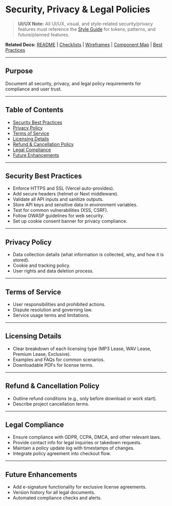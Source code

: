 
# Security, Privacy & Legal Policies

> **UI/UX Note:** All UI/UX, visual, and style-related security/privacy features must reference the [Style Guide](./style_guide.md) for tokens, patterns, and future/planned features.

**Related Docs:** [README](./README.md) | [Checklists](./checklists.md) | [Wireframes](./wireframes.md) | [Component Map](./component_map.md) | [Best Practices](./best_practices.md)

---

## Purpose
Document all security, privacy, and legal policy requirements for compliance and user trust.

---

## Table of Contents
- [Security Best Practices](#security-best-practices)
- [Privacy Policy](#privacy-policy)
- [Terms of Service](#terms-of-service)
- [Licensing Details](#licensing-details)
- [Refund & Cancellation Policy](#refund--cancellation-policy)
- [Legal Compliance](#legal-compliance)
- [Future Enhancements](#future-enhancements)

---

## Security Best Practices
- Enforce HTTPS and SSL (Vercel auto-provides).
- Add secure headers (helmet or Next middleware).
- Validate all API inputs and sanitize outputs.
- Store API keys and sensitive data in environment variables.
- Test for common vulnerabilities (XSS, CSRF).
- Follow OWASP guidelines for web security.
- Set up cookie consent banner for privacy compliance.

---

## Privacy Policy
- Data collection details (what information is collected, why, and how it is stored).
- Cookie and tracking policy.
- User rights and data deletion process.

---

## Terms of Service
- User responsibilities and prohibited actions.
- Dispute resolution and governing law.
- Service usage terms and limitations.

---

## Licensing Details
- Clear breakdown of each licensing type (MP3 Lease, WAV Lease, Premium Lease, Exclusive).
- Examples and FAQs for common scenarios.
- Downloadable PDFs for license terms.

---

## Refund & Cancellation Policy
- Outline refund conditions (e.g., only before download or work start).
- Describe project cancellation terms.

---

## Legal Compliance
- Ensure compliance with GDPR, CCPA, DMCA, and other relevant laws.
- Provide contact info for legal inquiries or takedown requests.
- Maintain a policy update log with timestamps of changes.
- Integrate policy agreement into checkout flow.

---

## Future Enhancements
- Add e-signature functionality for exclusive license agreements.
- Version history for all legal documents.
- Automated compliance checks and alerts.
